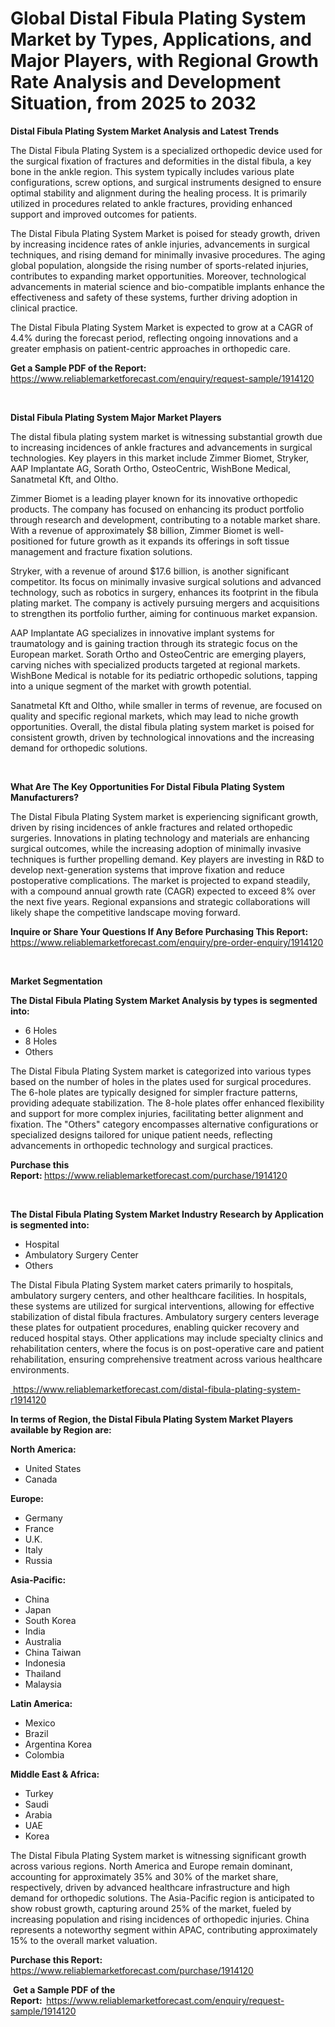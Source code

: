 <p><h1>Global Distal Fibula Plating System Market by Types, Applications, and Major Players, with Regional Growth Rate Analysis and Development Situation, from 2025 to 2032</h1></p><p><strong>Distal Fibula Plating System Market Analysis and Latest Trends</strong></p>
<p><p>The Distal Fibula Plating System is a specialized orthopedic device used for the surgical fixation of fractures and deformities in the distal fibula, a key bone in the ankle region. This system typically includes various plate configurations, screw options, and surgical instruments designed to ensure optimal stability and alignment during the healing process. It is primarily utilized in procedures related to ankle fractures, providing enhanced support and improved outcomes for patients.</p><p>The Distal Fibula Plating System Market is poised for steady growth, driven by increasing incidence rates of ankle injuries, advancements in surgical techniques, and rising demand for minimally invasive procedures. The aging global population, alongside the rising number of sports-related injuries, contributes to expanding market opportunities. Moreover, technological advancements in material science and bio-compatible implants enhance the effectiveness and safety of these systems, further driving adoption in clinical practice. </p><p>The Distal Fibula Plating System Market is expected to grow at a CAGR of 4.4% during the forecast period, reflecting ongoing innovations and a greater emphasis on patient-centric approaches in orthopedic care.</p></p>
<p><strong>Get a Sample PDF of the Report:&nbsp;</strong> <a href="https://www.reliablemarketforecast.com/enquiry/request-sample/1914120?utm_campaign=3634&utm_medium=2&utm_source=Github&utm_content=ia&utm_term=16042025&utm_id=distal-fibula-plating-system">https://www.reliablemarketforecast.com/enquiry/request-sample/1914120</a></p>
<p>&nbsp;</p>
<p><strong>Distal Fibula Plating System Major Market Players</strong></p>
<p><p>The distal fibula plating system market is witnessing substantial growth due to increasing incidences of ankle fractures and advancements in surgical technologies. Key players in this market include Zimmer Biomet, Stryker, AAP Implantate AG, Sorath Ortho, OsteoCentric, WishBone Medical, Sanatmetal Kft, and Oltho.</p><p>Zimmer Biomet is a leading player known for its innovative orthopedic products. The company has focused on enhancing its product portfolio through research and development, contributing to a notable market share. With a revenue of approximately $8 billion, Zimmer Biomet is well-positioned for future growth as it expands its offerings in soft tissue management and fracture fixation solutions.</p><p>Stryker, with a revenue of around $17.6 billion, is another significant competitor. Its focus on minimally invasive surgical solutions and advanced technology, such as robotics in surgery, enhances its footprint in the fibula plating market. The company is actively pursuing mergers and acquisitions to strengthen its portfolio further, aiming for continuous market expansion.</p><p>AAP Implantate AG specializes in innovative implant systems for traumatology and is gaining traction through its strategic focus on the European market. Sorath Ortho and OsteoCentric are emerging players, carving niches with specialized products targeted at regional markets. WishBone Medical is notable for its pediatric orthopedic solutions, tapping into a unique segment of the market with growth potential.</p><p>Sanatmetal Kft and Oltho, while smaller in terms of revenue, are focused on quality and specific regional markets, which may lead to niche growth opportunities. Overall, the distal fibula plating system market is poised for consistent growth, driven by technological innovations and the increasing demand for orthopedic solutions.</p></p>
<p>&nbsp;</p>
<p><strong>What Are The Key Opportunities For Distal Fibula Plating System Manufacturers?</strong></p>
<p><p>The Distal Fibula Plating System market is experiencing significant growth, driven by rising incidences of ankle fractures and related orthopedic surgeries. Innovations in plating technology and materials are enhancing surgical outcomes, while the increasing adoption of minimally invasive techniques is further propelling demand. Key players are investing in R&D to develop next-generation systems that improve fixation and reduce postoperative complications. The market is projected to expand steadily, with a compound annual growth rate (CAGR) expected to exceed 8% over the next five years. Regional expansions and strategic collaborations will likely shape the competitive landscape moving forward.</p></p>
<p><strong>Inquire or Share Your Questions If Any Before Purchasing This Report:</strong> <a href="https://www.reliablemarketforecast.com/enquiry/pre-order-enquiry/1914120?utm_campaign=3634&utm_medium=2&utm_source=Github&utm_content=ia&utm_term=16042025&utm_id=distal-fibula-plating-system">https://www.reliablemarketforecast.com/enquiry/pre-order-enquiry/1914120</a></p>
<p>&nbsp;</p>
<p><strong>Market Segmentation</strong></p>
<p><strong>The Distal Fibula Plating System Market Analysis by types is segmented into:</strong></p>
<p><ul><li>6 Holes</li><li>8 Holes</li><li>Others</li></ul></p>
<p><p>The Distal Fibula Plating System market is categorized into various types based on the number of holes in the plates used for surgical procedures. The 6-hole plates are typically designed for simpler fracture patterns, providing adequate stabilization. The 8-hole plates offer enhanced flexibility and support for more complex injuries, facilitating better alignment and fixation. The "Others" category encompasses alternative configurations or specialized designs tailored for unique patient needs, reflecting advancements in orthopedic technology and surgical practices.</p></p>
<p><strong>Purchase this Report:&nbsp;</strong><a href="https://www.reliablemarketforecast.com/purchase/1914120?utm_campaign=3634&utm_medium=2&utm_source=Github&utm_content=ia&utm_term=16042025&utm_id=distal-fibula-plating-system">https://www.reliablemarketforecast.com/purchase/1914120</a></p>
<p>&nbsp;</p>
<p><strong>The Distal Fibula Plating System Market Industry Research by Application is segmented into:</strong></p>
<p><ul><li>Hospital</li><li>Ambulatory Surgery Center</li><li>Others</li></ul></p>
<p><p>The Distal Fibula Plating System market caters primarily to hospitals, ambulatory surgery centers, and other healthcare facilities. In hospitals, these systems are utilized for surgical interventions, allowing for effective stabilization of distal fibula fractures. Ambulatory surgery centers leverage these plates for outpatient procedures, enabling quicker recovery and reduced hospital stays. Other applications may include specialty clinics and rehabilitation centers, where the focus is on post-operative care and patient rehabilitation, ensuring comprehensive treatment across various healthcare environments.</p></p>
<p><a href="https://www.reliablemarketforecast.com/distal-fibula-plating-system-r1914120?utm_campaign=3634&utm_medium=2&utm_source=Github&utm_content=ia&utm_term=16042025&utm_id=distal-fibula-plating-system">&nbsp;https://www.reliablemarketforecast.com/distal-fibula-plating-system-r1914120</a></p>
<p><strong>In terms of Region, the Distal Fibula Plating System Market Players available by Region are:</strong></p>
<p>
    <p> <strong> North America: </strong>
        <ul>
            <li>United States</li>
            <li>Canada</li>
        </ul>
        </p> 
    <p> <strong> Europe: </strong>
        <ul>
            <li>Germany</li>
            <li>France</li>
            <li>U.K.</li>
            <li>Italy</li>
            <li>Russia</li>
        </ul>
        </p> 
    <p> <strong> Asia-Pacific: </strong>
        <ul>
            <li>China</li>
            <li>Japan</li>
            <li>South Korea</li>
            <li>India</li>
            <li>Australia</li>
            <li>China Taiwan</li>
            <li>Indonesia</li>
            <li>Thailand</li>
            <li>Malaysia</li>
        </ul>
        </p> 
    <p> <strong> Latin America: </strong>
        <ul>
            <li>Mexico</li>
            <li>Brazil</li>
            <li>Argentina Korea</li>
            <li>Colombia</li>
        </ul>
        </p> 
    <p> <strong> Middle East & Africa: </strong>
        <ul>
            <li>Turkey</li>
            <li>Saudi</li>
            <li>Arabia</li>
            <li>UAE</li>
            <li>Korea</li>
        </ul>
    </p>
    </p>
<p><p>The Distal Fibula Plating System market is witnessing significant growth across various regions. North America and Europe remain dominant, accounting for approximately 35% and 30% of the market share, respectively, driven by advanced healthcare infrastructure and high demand for orthopedic solutions. The Asia-Pacific region is anticipated to show robust growth, capturing around 25% of the market, fueled by increasing population and rising incidences of orthopedic injuries. China represents a noteworthy segment within APAC, contributing approximately 15% to the overall market valuation.</p></p>
<p><strong>Purchase this Report: </strong><a href="https://www.reliablemarketforecast.com/purchase/1914120?utm_campaign=3634&utm_medium=2&utm_source=Github&utm_content=ia&utm_term=16042025&utm_id=distal-fibula-plating-system">https://www.reliablemarketforecast.com/purchase/1914120</a></p>
<p>&nbsp;<strong>Get a Sample PDF of the Report:&nbsp;&nbsp;</strong><a href="https://www.reliablemarketforecast.com/enquiry/request-sample/1914120?utm_campaign=3634&utm_medium=2&utm_source=Github&utm_content=ia&utm_term=16042025&utm_id=distal-fibula-plating-system">https://www.reliablemarketforecast.com/enquiry/request-sample/1914120</a></p>
<p><strong></strong></p>
<p><p></p><p></p><p></p></p>